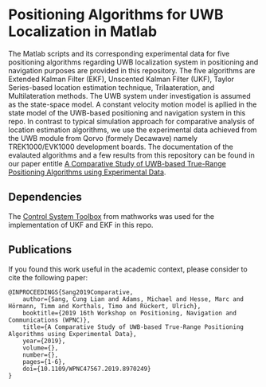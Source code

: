 # Positioning Algorithms for UWB Localization in Matlab

The Matlab scripts and its corresponding experimental data for five positioning algorithms regarding UWB localization system in positioning and navigation purposes are provided in this repository. The five algorithms are Extended Kalman Filter (EKF), Unscented Kalman Filter (UKF), Taylor Series-based location estimation technique, Trilaateration, and Multilateration methods. The UWB system under investigation is assumed as the state-space model. A constant velocity motion model is apllied in the state model of the UWB-based positioning and navigation system in this repo. In contrast to typical simulation approach for comparative analysis of location estimation algorithms, we use the experimental data achieved from the UWB module from Qorvo (formely Decawave) namely TREK1000/EVK1000 development boards. The documentation of the evalauted algorithms and a few results from this repository can be found in our paper entitle [A Comparative Study of UWB-based True-Range Positioning Algorithms using Experimental Data](https://ieeexplore.ieee.org/document/8970249). 


## Dependencies
The [Control System Toolbox](https://www.mathworks.com/products/control.html) from mathworks was used for the implementation of UKF and EKF in this repo.   

## Publications 
If you found this work useful in the academic context, please consider to cite the following paper:

    @INPROCEEDINGS{Sang2019Comparative,
        author={Sang, Cung Lian and Adams, Michael and Hesse, Marc and Hörmann, Timm and Korthals, Timo and Rückert, Ulrich},
        booktitle={2019 16th Workshop on Positioning, Navigation and Communications (WPNC)}, 
        title={A Comparative Study of UWB-based True-Range Positioning Algorithms using Experimental Data}, 
        year={2019},
        volume={},
        number={},
        pages={1-6},
        doi={10.1109/WPNC47567.2019.8970249}
    }
